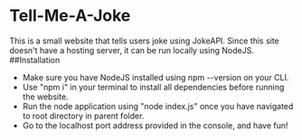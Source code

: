 # Tell-Me-A-Joke
This is a small website that tells users joke using JokeAPI.
Since this site doesn't have a hosting server, it can be run locally using NodeJS.
##Installation
* Make sure you have NodeJS installed using npm --version on your CLI.
* Use "npm i" in your terminal to install all dependencies before running the website.
* Run the node application using "node index.js" once you have navigated to root directory in parent folder.
* Go to the localhost port address provided in the console, and have fun!
